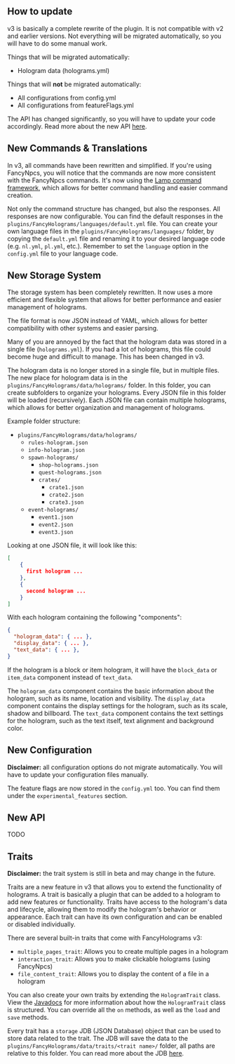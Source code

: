 ## How to update

v3 is basically a complete rewrite of the plugin. 
It is not compatible with v2 and earlier versions.
Not everything will be migrated automatically, so you will have to do some manual work.

Things that will be migrated automatically:
- Hologram data (holograms.yml)

Things that will **not** be migrated automatically:
- All configurations from config.yml
- All configurations from featureFlags.yml

The API has changed significantly, so you will have to update your code accordingly.
Read more about the new API [here](#new-api).

## New Commands & Translations

In v3, all commands have been rewritten and simplified.
If you're using FancyNpcs, you will notice that the commands are now more consistent with the FancyNpcs commands.
It's now using the [Lamp command framework](https://github.com/Revxrsal/Lamp), which allows for better command handling and easier command creation.

Not only the command structure has changed, but also the responses.
All responses are now configurable. You can find the default responses in the `plugins/FancyHolograms/languages/default.yml` file.
You can create your own language files in the `plugins/FancyHolograms/languages/` folder, by copying the `default.yml` file and renaming it to your desired language code (e.g. `nl.yml`, `pl.yml`, etc.).
Remember to set the `language` option in the `config.yml` file to your language code.

## New Storage System

The storage system has been completely rewritten.
It now uses a more efficient and flexible system that allows for better performance and easier management of holograms.

The file format is now JSON instead of YAML, which allows for better compatibility with other systems and easier parsing.

Many of you are annoyed by the fact that the hologram data was stored in a single file (`holograms.yml`).
If you had a lot of holograms, this file could become huge and difficult to manage.
This has been changed in v3.

The hologram data is no longer stored in a single file, but in multiple files.
The new place for hologram data is in the `plugins/FancyHolograms/data/holograms/` folder.
In this folder, you can create subfolders to organize your holograms.
Every JSON file in this folder will be loaded (recursively).
Each JSON file can contain multiple holograms, which allows for better organization and management of holograms.

Example folder structure:

- `plugins/FancyHolograms/data/holograms/`
  - `rules-hologram.json`
  - `info-hologram.json`
  - `spawn-holograms/`
    - `shop-holograms.json`
    - `quest-holograms.json`
    - `crates/`
      - `crate1.json`
      - `crate2.json`
      - `crate3.json`
  - `event-holograms/`
    - `event1.json`
    - `event2.json`
    - `event3.json`

Looking at one JSON file, it will look like this:

```json
[
    {
      first hologram ...
    },
    {
      second hologram ...
    }
]
```

With each hologram containing the following "components":

```json
{
  "hologram_data": { ... },
  "display_data": { ... },
  "text_data": { ... },
}
```

If the hologram is a block or item hologram, it will have the `block_data` or `item_data` component instead of `text_data`.

The `hologram_data` component contains the basic information about the hologram, such as its name, location and visibility.
The `display_data` component contains the display settings for the hologram, such as its scale, shadow and billboard.
The `text_data` component contains the text settings for the hologram, such as the text itself, text alignment and background color.

## New Configuration

**Disclaimer:** all configuration options do not migrate automatically. You will have to update your configuration files manually.

The feature flags are now stored in the `config.yml` too. You can find them under the `experimental_features` section.

## New API

TODO

## Traits

**Disclaimer:** the trait system is still in beta and may change in the future.

Traits are a new feature in v3 that allows you to extend the functionality of holograms.
A trait is basically a plugin that can be added to a hologram to add new features or functionality.
Traits have access to the hologram's data and lifecycle, allowing them to modify the hologram's behavior or appearance.
Each trait can have its own configuration and can be enabled or disabled individually.

There are several built-in traits that come with FancyHolograms v3:

- `multiple_pages_trait`: Allows you to create multiple pages in a hologram
- `interaction_trait`: Allows you to make clickable holograms (using FancyNpcs)
- `file_content_trait`: Allows you to display the content of a file in a hologram

You can also create your own traits by extending the `HologramTrait` class. 
View the [Javadocs]() for more information about how the `HologramTrait` class is structured.
You can override all the `on` methods, as well as the `load` and `save` methods.

Every trait has a `storage` JDB (JSON Database) object that can be used to store data related to the trait.
The JDB will save the data to the `plugins/FancyHolograms/data/traits/<trait name>/` folder, all paths are relative to this folder.
You can read more about the JDB [here]().
